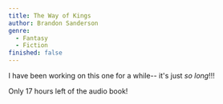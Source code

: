 ```yaml
---
title: The Way of Kings
author: Brandon Sanderson
genre:
  - Fantasy
  - Fiction
finished: false
---
```

I have been working on this one for a while-- it's just <i>so long</i>!!!

Only 17 hours left of the audio book!